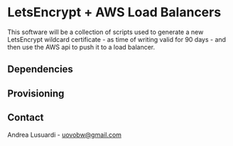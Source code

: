 # LetsEncrypt + AWS Load Balancers

This software will be a collection of scripts used to generate a new LetsEncrypt
wildcard certificate - as time of writing valid for 90 days - and then use
the AWS api to push it to a load balancer.

## Dependencies

## Provisioning

## Contact

Andrea Lusuardi - uovobw@gmail.com

